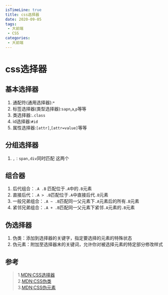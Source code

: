 ```yaml
---
isTimeLine: true
title: css选择器
date: 2020-09-05
tags:
 - 大前端
 - CSS
categories:
 - 大前端
---
```

# css选择器
## 基本选择器
1. 通配符(通用选择器):`*`
2. 标签选择器(类型选择器):`sapn`,`a`,`p`等等
3. 类选择器:`.class`
4. id选择器:`#id`
5. 属性选择器:`[attr]`,`[attr=value]`等等

## 分组选择器
1. `,` : `span,div`同时匹配 这两个

## 组合器
1. 后代组合：`.A .B` 匹配位于`.A`中的`.B`元素
2. 直接后代：`.A > .B`匹配位于`.A`中直接后代`.B`元素
3. 一般兄弟组合：`.A ~ .B`匹配同一父元素下`.A`元素后的所有`.B`元素
4. 紧邻兄弟组合：`.A + .B`匹配同一父元素下紧邻`.A`元素的`.B`元素

## 伪选择器
1. 伪类：添加到选择器的关键字，指定要选择的元素的特殊状态
2. 伪元素：附加至选择器末的关键词，允许你对被选择元素的特定部分修改样式

## 参考
>1.[MDN:CSS选择器](https://developer.mozilla.org/zh-CN/docs/Web/CSS/CSS_Selectors)<br>
2.[MDN:CSS伪类](https://developer.mozilla.org/zh-CN/docs/Web/CSS/Pseudo-classes)<br>
3.[MDN:CSS伪元素](https://developer.mozilla.org/zh-CN/docs/Web/CSS/Pseudo-elements)

<comment/>
<tongji/>